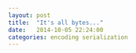 ```yaml
---
layout: post
title:  "It's all bytes..."
date:   2014-10-05 22:24:00
categories: encoding serialization
---
```


